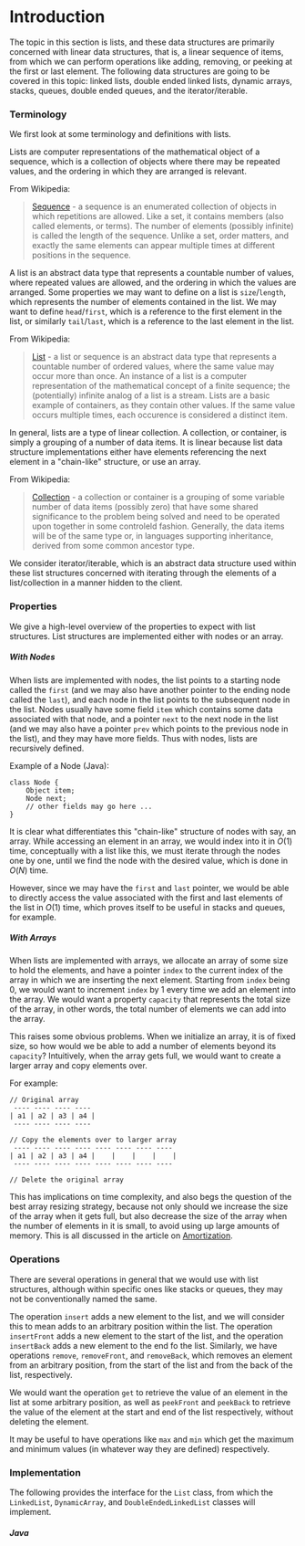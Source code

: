 # Introduction

The topic in this section is lists, and these data structures are primarily concerned with linear 
data structures, that is, a linear sequence of items, from which we can perform operations like 
adding, removing, or peeking at the first or last element. The following data structures are going 
to be covered in this topic: linked lists, double ended linked lists, dynamic arrays, stacks, 
queues, double ended queues, and the iterator/iterable.

### Terminology

We first look at some terminology and definitions with lists.

Lists are computer representations of the mathematical object of a sequence, which is a collection 
of objects where there may be repeated values, and the ordering in which they are arranged is 
relevant.

From Wikipedia:

> [Sequence](https://en.wikipedia.org/wiki/Sequence) - a sequence is an enumerated collection of 
objects in which repetitions are allowed. Like a set, it contains members (also called elements, or 
terms). The number of elements (possibly infinite) is called the length of the sequence. Unlike a 
set, order matters, and exactly the same elements can appear multiple times at different positions 
in the sequence.

A list is an abstract data type that represents a countable number of values, where repeated values 
are allowed, and the ordering in which the values are arranged. Some properties we may want to 
define on a list is `size`/`length`, which represents the number of elements contained in the list. 
We may want to define `head`/`first`, which is a reference to the first element in the list, or
similarly `tail`/`last`, which is a reference to the last element in the list.

From Wikipedia:

> [List](https://en.wikipedia.org/wiki/List_%28abstract_data_type%29) - a list or sequence is an 
abstract data type that represents a countable number of ordered values, where the same value may 
occur more than once. An instance of a list is a computer representation of the mathematical concept 
of a finite sequence; the (potentially) infinite analog of a list is a stream. Lists are a basic 
example of containers, as they contain other values. If the same value occurs multiple times, each 
occurence is considered a distinct item.

In general, lists are a type of linear collection. A collection, or container, is simply a grouping 
of a number of data items. It is linear because list data structure implementations either have 
elements referencing the next element in a "chain-like" structure, or use an array.

From Wikipedia:

> [Collection](https://en.wikipedia.org/wiki/Collection_%28abstract_data_type%29) - a collection or 
container is a grouping of some variable number of data items (possibly zero) that have some shared 
significance to the problem being solved and need to be operated upon together in some controleld 
fashion. Generally, the data items will be of the same type or, in languages supporting inheritance,
derived from some common ancestor type.

We consider iterator/iterable, which is an abstract data structure used within these list structures 
concerned with iterating through the elements of a list/collection in a manner hidden to the client.

### Properties

We give a high-level overview of the properties to expect with list structures. List structures are 
implemented either with nodes or an array. 

##### With Nodes

When lists are implemented with nodes, the list points to a starting node called the `first` (and we 
may also have another pointer to the ending node called the `last`), and each node in the list 
points to the subsequent node in the list. Nodes usually have some field `item` which contains some 
data associated with that node, and a pointer `next` to the next node in the list (and we may also 
have a pointer `prev` which points to the previous node in the list), and they may have more fields. 
Thus with nodes, lists are recursively defined. 

Example of a Node (Java):

```
class Node {
    Object item;
    Node next;
    // other fields may go here ...
}
```

It is clear what differentiates this "chain-like" structure of nodes with say, an array. While 
accessing an element in an array, we would index into it in $O(1)$ time, conceptually with a list 
like this, we must iterate through the nodes one by one, until we find the node with the desired 
value, which is done in $O(N)$ time.

However, since we may have the `first` and `last` pointer, we would be able to directly access the 
value associated with the first and last elements of the list in $O(1)$ time, which proves itself to 
be useful in stacks and queues, for example.

##### With Arrays

When lists are implemented with arrays, we allocate an array of some size to hold the elements, and 
have a pointer `index` to the current index of the array in which we are inserting the next element. 
Starting from `index` being 0, we would want to increment `index` by 1 every time we add an element 
into the array. We would want a property `capacity` that represents the total size of the array, in 
other words, the total number of elements we can add into the array.

This raises some obvious problems. When we initialize an array, it is of fixed size, so how would we 
be able to add a number of elements beyond its `capacity`? Intuitively, when the array gets full, we 
would want to create a larger array and copy elements over.

For example:

```
// Original array
 ---- ---- ---- ----
| a1 | a2 | a3 | a4 |
 ---- ---- ---- ----

// Copy the elements over to larger array
 ---- ---- ---- ---- ---- ---- ---- ----
| a1 | a2 | a3 | a4 |    |    |    |    |
 ---- ---- ---- ---- ---- ---- ---- ----

// Delete the original array
```

This has implications on time complexity, and also begs the question of the best array resizing 
strategy, because not only should we increase the size of the array when it gets full, but also 
decrease the size of the array when the number of elements in it is small, to avoid using up large 
amounts of memory. This is all discussed in the article on 
[Amortization](/categories/data-structures/lists/amortization).

### Operations

There are several operations in general that we would use with list structures, although within 
specific ones like stacks or queues, they may not be conventionally named the same.

The operation `insert` adds a new element to the list, and we will consider this to mean adds to an 
arbitrary position within the list. The operation `insertFront` adds a new element to the start of 
the list, and the operation `insertBack` adds a new element to the end fo the list. Similarly, we 
have operations `remove`, `removeFront`, and `removeBack`, which removes an element from an 
arbitrary position, from the start of the list and from the back of the list, respectively.

We would want the operation `get` to retrieve the value of an element in the list at some arbitrary 
position, as well as `peekFront` and `peekBack` to retrieve the value of the element at the start 
and end of the list respectively, without deleting the element.

It may be useful to have operations like `max` and `min` which get the maximum and minimum values 
(in whatever way they are defined) respectively.

### Implementation

The following provides the interface for the `List` class, from which the `LinkedList`, 
`DynamicArray`, and `DoubleEndedLinkedList` classes will implement.

##### Java

<script src="https://gist.github.com/eliucs/4f4d8baf9874843b7e6eccb4ea6f675d.js"></script>
